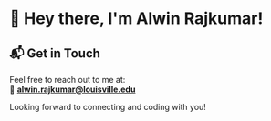 <!--
<h1 align="center">Hello 👋 I'm [Your Name]</h1>


Check out my [coding portfolio!](#)

## 🎓 Also:

I regularly share insights and tips on projects like **Space Invaders in C++**, **Binary Search Trees**, and **real-time chat applications**!

## 🌐 Connect with me:
[![LinkedIn](https://img.shields.io/badge/LinkedIn-%230077B5.svg?logo=linkedin&logoColor=white)](https://www.linkedin.com/in/your-linkedin/) 
[![GitHub](https://img.shields.io/badge/GitHub-%23121011.svg?logo=github&logoColor=white)](https://github.com/your-github)

# 💻 Tech Stack:
**Languages:**

![C](https://img.shields.io/badge/C-00599C?style=for-the-badge&logo=c&logoColor=white) 
![C++](https://img.shields.io/badge/C%2B%2B-00599C?style=for-the-badge&logo=c%2B%2B&logoColor=white)
![Python](https://img.shields.io/badge/python-%233776AB.svg?style=for-the-badge&logo=python&logoColor=white)
![Java](https://img.shields.io/badge/Java-ED8B00?style=for-the-badge&logo=java&logoColor=white)

**Developer Tools:**

![Git](https://img.shields.io/badge/git-%23F05033.svg?style=for-the-badge&logo=git&logoColor=white)
![Power BI](https://img.shields.io/badge/PowerBI-F2C811?style=for-the-badge&logo=powerbi&logoColor=black)

**Libraries/Frameworks:**

![NodeJS](https://img.shields.io/badge/node.js-6DA55F?style=for-the-badge&logo=node.js&logoColor=white)
![React](https://img.shields.io/badge/react-%2320232a.svg?style=for-the-badge&logo=react&logoColor=%2361DAFB)
![Docker](https://img.shields.io/badge/docker-%230db7ed.svg?style=for-the-badge&logo=docker&logoColor=white)

--->

# 👋 Hey there, I'm Alwin Rajkumar!

## 📬 Get in Touch
Feel free to reach out to me at:  
📧 **alwin.rajkumar@louisville.edu**

Looking forward to connecting and coding with you!


<!---
alwnraj/alwnraj is a ✨ special ✨ repository because its `README.md` (this file) appears on your GitHub profile.
You can click the Preview link to take a look at your changes.
--->
